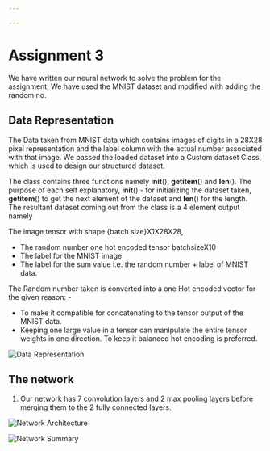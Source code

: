 ```yaml
---

---
```


# Assignment 3

We have written our neural network to solve the problem for the assignment. We have used the MNIST dataset and modified with adding the random no.

## Data Representation

The Data taken from MNIST data which contains images of digits in a 28X28 pixel representation  and the label column with the actual number associated with that image. We passed the loaded dataset into a Custom dataset Class, which is used to design our structured dataset. 

The class contains three functions namely __init__(), __getitem__() and __len__(). The purpose of each self explanatory, __init__() - for initializing the dataset taken, __getitem__() to get the next element of the dataset and __len__() for the length. The resultant dataset coming out from the class is a 4 element output namely 

The image tensor with shape {batch size}X1X28X28, 
* The random number one hot encoded tensor batchsizeX10
* The label for the MNIST image 
* The label for the sum value i.e. the random number + label of MNIST data. 

The Random number taken is converted into a one Hot encoded vector for the given reason: -
* To make it compatible for concatenating to the tensor output of the MNIST data.
* Keeping one large value in a tensor can manipulate the entire tensor weights in one direction. To keep it balanced hot encoding is preferred.

![Data Representation](https://user-images.githubusercontent.com/33301597/119178687-abc58080-ba8b-11eb-99f1-47d45adcdc2f.jpg)




## The network 

1. Our network has 7 convolution layers and 2 max pooling layers before merging them to the 2 fully connected layers.

![Network Architecture](https://user-images.githubusercontent.com/50147394/119181866-7bbdb380-ba72-11eb-9f8d-8f0e5718380a.jpg)

![Network Summary](https://user-images.githubusercontent.com/50147394/119182925-ae1be080-ba73-11eb-9117-076d2cd8157c.jpg)

